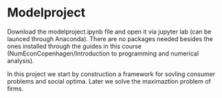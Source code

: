 # Modelproject

Download the modelproject.ipynb file and open it via jupyter lab (can be launced through Anaconda).
There are no packages needed besides the ones installed through the guides in this course (NumEconCopenhagen/Introduction to programming and numerical analysis).

In this project we start by construction a framework for sovling consumer problems and social optima.
Later we solve the maximaztion problem of firms. 